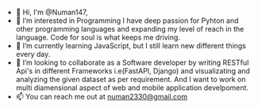 - 👋 Hi, I'm @Numan147,
- 👀 I’m interested in Programming I have deep passion for Pyhton and other programming languages and expanding my level of reach in the language. Code for soul is what keeps me driving.
- 🌱 I’m currently learning JavaScript, but I still learn new different things every day. 
- 💞️ I’m looking to collaborate as a Software developer by writing RESTful Api's in different Frameworks i.e(FastAPI, Django) and visualizating and analyzing the given dataset as per requirement. And I want to work on multi diamensional aspect of web and mobile application develpoment.
- 📫 You can reach me out at numan2330@gmail.com

